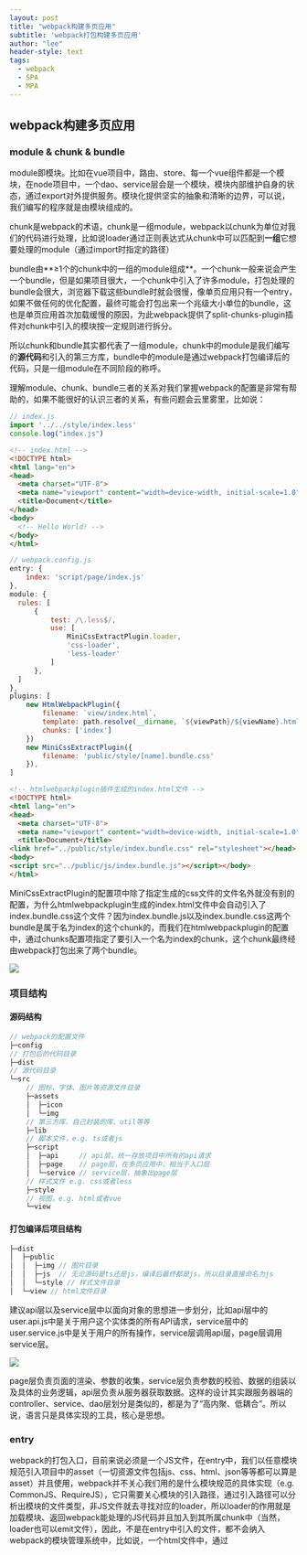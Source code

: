 ```yaml
---
layout: post
title: "webpack构建多页应用"
subtitle: 'webpack打包构建多页应用'
author: "lee"
header-style: text
tags:
  - webpack
  - SPA
  - MPA
---
```


## webpack构建多页应用

### module & chunk & bundle

module即模块。比如在vue项目中，路由、store、每一个vue组件都是一个模块，在node项目中，一个dao、service层会是一个模块，模块内部维护自身的状态，通过export对外提供服务。模块化提供坚实的抽象和清晰的边界，可以说，我们编写的程序就是由模块组成的。

chunk是webpack的术语，chunk是一组module，webpack以chunk为单位对我们的代码进行处理，比如说loader通过正则表达式从chunk中可以匹配到**一组**它想要处理的module（通过import时指定的路径）

bundle由**≥1个的chunk中的一组的module组成**。一个chunk一般来说会产生一个bundle，但是如果项目很大，一个chunk中引入了许多module，打包处理的bundle会很大，浏览器下载这些bundle时就会很慢，像单页应用只有一个entry，如果不做任何的优化配置，最终可能会打包出来一个兆级大小单位的bundle，这也是单页应用首次加载缓慢的原因，为此webpack提供了split-chunks-plugin插件对chunk中引入的模块按一定规则进行拆分。

所以chunk和bundle其实都代表了一组module，chunk中的module是我们编写的**源代码**和引入的第三方库，bundle中的module是通过webpack打包编译后的代码，只是一组module在不同阶段的称呼。

理解module、chunk、bundle三者的关系对我们掌握webpack的配置是非常有帮助的，如果不能很好的认识三者的关系，有些问题会云里雾里，比如说：

```javascript
// index.js
import '../../style/index.less'
console.log("index.js")
```

```html
<!-- index.html -->
<!DOCTYPE html>
<html lang="en">
<head>
  <meta charset="UTF-8">
  <meta name="viewport" content="width=device-width, initial-scale=1.0">
  <title>Document</title>
</head>
<body>
  <!-- Hello World! -->
</body>
</html>
```

```js
// webpack.config.js
entry: {
    index: 'script/page/index.js'
},
module: {
  rules: [
      {
          test: /\.less$/,
          use: [
			  MiniCssExtractPlugin.loader,
              'css-loader',
              'less-loader'
          ]
      },
  ]
},
plugins: [
    new HtmlWebpackPlugin({
        filename: `view/index.html`,
        template: path.resolve(__dirname, `${viewPath}/${viewName}.html`),
        chunks: ['index']
	})
    new MiniCssExtractPlugin({
        filename: 'public/style/[name].bundle.css'
    }),
]
```

```html
<!-- htmlwebpackplugin插件生成的index.html文件 -->
<!DOCTYPE html>
<html lang="en">
<head>
  <meta charset="UTF-8">
  <meta name="viewport" content="width=device-width, initial-scale=1.0">
  <title>Document</title>
<link href="../public/style/index.bundle.css" rel="stylesheet"></head>
<body>
<script src="../public/js/index.bundle.js"></script></body>
</html>
```

MiniCssExtractPlugin的配置项中除了指定生成的css文件的文件名外就没有别的配置，为什么htmlwebpackplugin生成的index.html文件中会自动引入了index.bundle.css这个文件？因为index.bundle.js以及index.bundle.css这两个bundle是属于名为index的这个chunk的，而我们在htmlwebpackplugin的配置中，通过chunks配置项指定了要引入一个名为index的chunk，这个chunk最终经由webpack打包出来了两个bundle。

![](https://lee-img-bed.oss-cn-shenzhen.aliyuncs.com/Snipaste_2020-08-09_14-05-05.png)

### 项目结构

#### 源码结构

```js
// webpack的配置文件
├─config
// 打包后的代码目录
├─dist
// 源代码目录
└─src
	// 图标、字体、图片等资源文件目录
    ├─assets
    │  ├─icon
    │  └─img
    // 第三方库、自己封装的库、util等等
    ├─lib
    // 脚本文件，e.g. ts或者js
    ├─script
    │  ├─api	 // api层，统一存放项目中所有的api请求
    │  ├─page	 // page层，在多页应用中，相当于入口层
    │  └─service // service层，抽象出page层
    // 样式文件 e.g. css或者less
    ├─style
    // 视图，e.g. html或者vue
    └─view
```

#### 打包编译后项目结构

```js
├─dist
│  ├─public
│  │  ├─img	// 图片目录
│  │  ├─js	// 无论源码是ts还是js，编译后最终都是js，所以目录直接命名为js
│  │  └─style // 样式文件目录
│  └─view // html文件目录
```

建议api层以及service层中以面向对象的思想进一步划分，比如api层中的user.api.js中是关于用户这个实体类的所有API请求，service层中的user.service.js中是关于用户的所有操作，service层调用api层，page层调用service层。

![](https://lee-img-bed.oss-cn-shenzhen.aliyuncs.com/Snipaste_2020-08-10_08-57-26.png)

page层负责页面的渲染、参数的收集，service层负责参数的校验、数据的组装以及具体的业务逻辑，api层负责从服务器获取数据。这样的设计其实跟服务器端的controller、service、dao层划分是类似的，都是为了“高内聚、低耦合”。所以说，语言只是具体实现的工具，核心是思想。

### entry

webpack的打包入口，目前来说必须是一个JS文件，在entry中，我们以任意模块规范引入项目中的asset（一切资源文件包括js、css、html、json等等都可以算是asset）并且使用，webpack并不关心我们用的是什么模块规范的具体实现（e.g. CommonJS、RequireJS），它只需要关心模块的引入路径，通过引入路径可以分析出模块的文件类型，非JS文件就去寻找对应的loader，所以loader的作用就是加载模块、返回webpack能处理的JS代码并且加入到其所属chunk中（当然，loader也可以emit文件），因此，不是在entry中引入的文件，都不会纳入webpack的模块管理系统中，比如说，一个html文件中，通过<img><link><script>标签引入的图片、样式、JS文件等等，并没有通过webpack进行打包，如果你用html-webpack-plugin复制了该html文件，最终这些资源文件就会404，因为引用路径是开发环境下的源码目录路径，甚至html-webpack-plugin也可能并没有把html文件加入到webpack的打包过程中，仅仅只是跟webpack说一句"你打包编译完成之后需要把这几个chunk的模块给我"。所以，使用webpack构建多页应用的话，需要改变传统的多页应用开发模式，不要再直接在html文件中使用<img><link><script>引用asset，而要在entry能够遍历到的JS module中通过JS的模块规范引入这些asset，看似变的麻烦了，但其实资源的引入变得更加可控了，还可以实现按需加载（ES6的import()函数）。

### 搭建多页应用脚手架

#### 构建入口

其实，使用webpack打包多页应用，只需要关心下面三个路径
1. view：html文件的存放目录
2. entry：js入口文件，一般一个view对应一个入口文件，且两者同名
3. dist：打包后代码的存放目录

像src下自定义的目录基本都不需要理会，因为它们都是开发环境下的目录结构，通过webpack打包后，原有的目录结构将不复存在，我们的源代码中的文件引用路径也全部会被webpack改写，或者说我们项目引用的所有文件都已经被webpack的模块管理系统接管。

```js
const Path = {
    // 源代码视图文件
    view: '../src/view',
    // 源代码入口文件文件夹路径
    entry: '../src/script/page',
    // 打包后代码的输出目录
    dist: '../dist'
}
```

主要是根据html文件来生成entry，因为一般来说一个html页面只有一个入口文件。扫描项目中的html文件提取它们的文件名，默认规定html页面和它的入口文件同名，再根据预先定义的html目录以及js脚本目录构造出绝对路径即可。

```js
/**
 * 根据定义的路径，扫描所有html页面及其入口文件，生成entry以及html-webpack-plugin实例
 */
function generateViewInsAndEntries() {
  // webpack的打包入口集合
  const Entries = {}
  // html-webpack-plugin的实例
  const ViewInstances = []
  // 存放视图文件(e.g. html)的文件夹路径
  const viewPath = path.join(__dirname, Path.view)
  // 所有视图文件
  const viewDir = fs.readdirSync(viewPath)
  viewDir.forEach(viewFile => {
      // 视图文件名，不带后缀(e.g. index.html -> index)
      const viewName = viewFile.split(".")[0]
      ViewInstances.push(new HtmlWebpackPlugin({
          filename: `view/${viewName}.html`,
          template: path.resolve(__dirname, `${viewPath}/${viewName}.html`),
          // 配置生成的html引入的公共代码块 引入顺序从右至左  
          chunks: [viewName],
          minify: !isDev
      }))
      // webpack入口
      Entries[viewName] = path.resolve(__dirname, `${path.resolve(__dirname, Path.entry)}/${viewName}.js`)
  })
  return {
      Entries,
      ViewInstances
  }
}
```

要注意的一点就是实例化html-webpack-plugin时的chunks配置项一定要引入自己的入口文件，否则就只是复制粘贴HTML页面而已。

#### 其他

emm.....剩下的步骤就跟普通的SPA一样了，就是url-loader、file-loader处理图片、字体，css-loader、style-loader处理样式，babel-loader转译一下JS。

[代码在这](https://github.com/leezeehowe/webpack-multiple-page) :point_left:

### optimization-优化

#### 缓存

##### [hash] & [chunkHash] & [contentHash]

这三个是webpack提供的用于改变输出的资源文件名的占位符。

- [hash]和webpack的每一次打包构建有关，无论该module的内容是否有变化，只要重新使用webpack打包，[hash]都会变。
- [chunkHash]和该moddule的所属chunk有关，无论该module本身的内容有无变化，只要其所属chunk的任一module发生变化，[chunkHash]都会变。
- [contentHash]只和module本身的内容是否变化有关，只有当module本身的内容发生变化，[contentHash]才会发生变化，所以用该占位符可以实现最大程度的文件缓存。

##### mini-css-extract-plugin

style-loader会把css通过style标签插入html文档中，这个插件可以把css单独抽出一个文件并且通过link标签插入html文档中，通过该插件以及配合[contentHash]可以实现长效缓存，仅当css内容改变时浏览器才会重新请求这份样式。

配置也很简单

```js
module: {
  rules: [
      {
          test: /\.less$/,
          use: [
              {
                  loader: MiniCssExtractPlugin.loader,
                  options: {
                      /**
                       * return `${
                          esModule ? 'export default' : 'module.exports ='
                          } ${JSON.stringify(encodedData)}`;
                       */
                      esModule: true,
                      hmr: true
                  }
              },
              'css-loader',
              'less-loader'
          ]
      },
  ]
},
plugins: [
  // MiniCssExtractPlugin也支持HMR，只是不能使用哈希散列命名文件
  new MiniCssExtractPlugin({
      // 指定css文件的输出路径
      filename: 'public/style/[name].css'
  }),
],
```

#### Code Splitting/chunk splitting

因为webpack是以chunk为单位管理我们的项目代码的，所以code splitting也即chunk splitting，也正是它打破了chunk与bundle之间的一对一关系。webpack4版本之后使用的是split-chunks-plugin这个插件实现拆分chunk。

通过split-chunks-plugin我们可以：

- 把chunk中重复引入的module抽出来形成一个独立的chunk。

  >  通过minChunks字段，该字段代表当模块被引入的次数大于minChunks字段值时，把该模块从它所属的chunk中抽出来形成一个单独的chunk。

- 把通过npm安装的第三方库的模块抽出来形成一个独立的chunk。

  > 通过test字段设置的正则表达式去匹配模块的引入路径。

  其实还不止上面两点，通过test字段设置正则表达式可以实现任意的chunk拆分方式。

下面是webpack的chunk splitting默认配置。

```js
module.exports = {
  optimization: {
    splitChunks: {
      chunks: 'all',
      minSize: 20000,
      maxSize: 0,
      minChunks: 1,
      maxAsyncRequests: 30,
      maxInitialRequests: 30,
      automaticNameDelimiter: '~',
      cacheGroups: {
        defaultVendors: {
          test: /[\\/]node_modules[\\/]/,
          priority: -10
        },
        default: {
          minChunks: 2,
          priority: -20,
          reuseExistingChunk: true
        }
      }
    }
  }
};
```

priority：权重，数字越大表示优先级越高。一个 module 可能会满足多个 cacheGroups 的正则匹配，到底将哪个缓存组应用于这个 module，取决于优先级；

